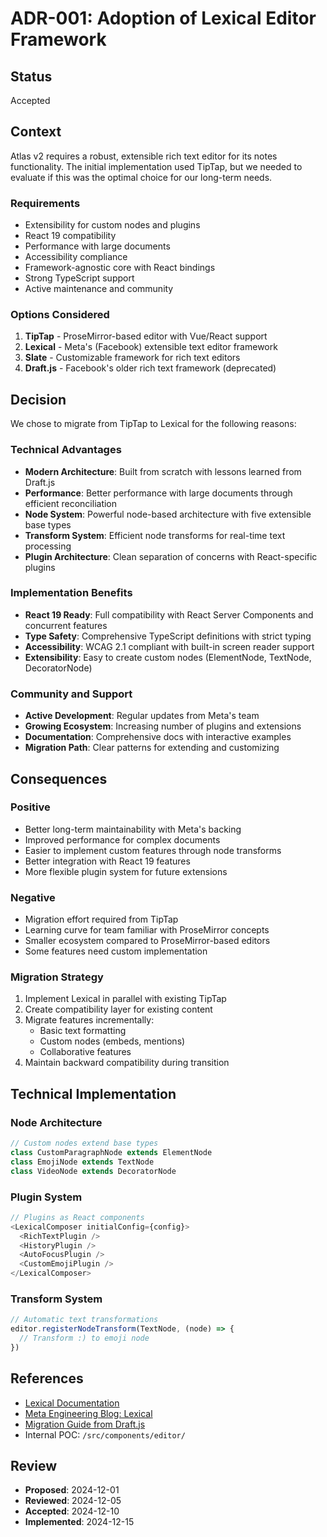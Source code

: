 # ADR-001: Adoption of Lexical Editor Framework

## Status
Accepted

## Context
Atlas v2 requires a robust, extensible rich text editor for its notes functionality. The initial implementation used TipTap, but we needed to evaluate if this was the optimal choice for our long-term needs.

### Requirements
- Extensibility for custom nodes and plugins
- React 19 compatibility
- Performance with large documents
- Accessibility compliance
- Framework-agnostic core with React bindings
- Strong TypeScript support
- Active maintenance and community

### Options Considered
1. **TipTap** - ProseMirror-based editor with Vue/React support
2. **Lexical** - Meta's (Facebook) extensible text editor framework
3. **Slate** - Customizable framework for rich text editors
4. **Draft.js** - Facebook's older rich text framework (deprecated)

## Decision
We chose to migrate from TipTap to Lexical for the following reasons:

### Technical Advantages
- **Modern Architecture**: Built from scratch with lessons learned from Draft.js
- **Performance**: Better performance with large documents through efficient reconciliation
- **Node System**: Powerful node-based architecture with five extensible base types
- **Transform System**: Efficient node transforms for real-time text processing
- **Plugin Architecture**: Clean separation of concerns with React-specific plugins

### Implementation Benefits
- **React 19 Ready**: Full compatibility with React Server Components and concurrent features
- **Type Safety**: Comprehensive TypeScript definitions with strict typing
- **Accessibility**: WCAG 2.1 compliant with built-in screen reader support
- **Extensibility**: Easy to create custom nodes (ElementNode, TextNode, DecoratorNode)

### Community and Support
- **Active Development**: Regular updates from Meta's team
- **Growing Ecosystem**: Increasing number of plugins and extensions
- **Documentation**: Comprehensive docs with interactive examples
- **Migration Path**: Clear patterns for extending and customizing

## Consequences

### Positive
- Better long-term maintainability with Meta's backing
- Improved performance for complex documents
- Easier to implement custom features through node transforms
- Better integration with React 19 features
- More flexible plugin system for future extensions

### Negative
- Migration effort required from TipTap
- Learning curve for team familiar with ProseMirror concepts
- Smaller ecosystem compared to ProseMirror-based editors
- Some features need custom implementation

### Migration Strategy
1. Implement Lexical in parallel with existing TipTap
2. Create compatibility layer for existing content
3. Migrate features incrementally:
   - Basic text formatting
   - Custom nodes (embeds, mentions)
   - Collaborative features
4. Maintain backward compatibility during transition

## Technical Implementation

### Node Architecture
```typescript
// Custom nodes extend base types
class CustomParagraphNode extends ElementNode
class EmojiNode extends TextNode
class VideoNode extends DecoratorNode
```

### Plugin System
```typescript
// Plugins as React components
<LexicalComposer initialConfig={config}>
  <RichTextPlugin />
  <HistoryPlugin />
  <AutoFocusPlugin />
  <CustomEmojiPlugin />
</LexicalComposer>
```

### Transform System
```typescript
// Automatic text transformations
editor.registerNodeTransform(TextNode, (node) => {
  // Transform :) to emoji node
})
```

## References
- [Lexical Documentation](https://lexical.dev)
- [Meta Engineering Blog: Lexical](https://engineering.fb.com/2022/04/12/open-source/lexical/)
- [Migration Guide from Draft.js](https://lexical.dev/docs/migration/draft-js)
- Internal POC: `/src/components/editor/`

## Review
- **Proposed**: 2024-12-01
- **Reviewed**: 2024-12-05
- **Accepted**: 2024-12-10
- **Implemented**: 2024-12-15